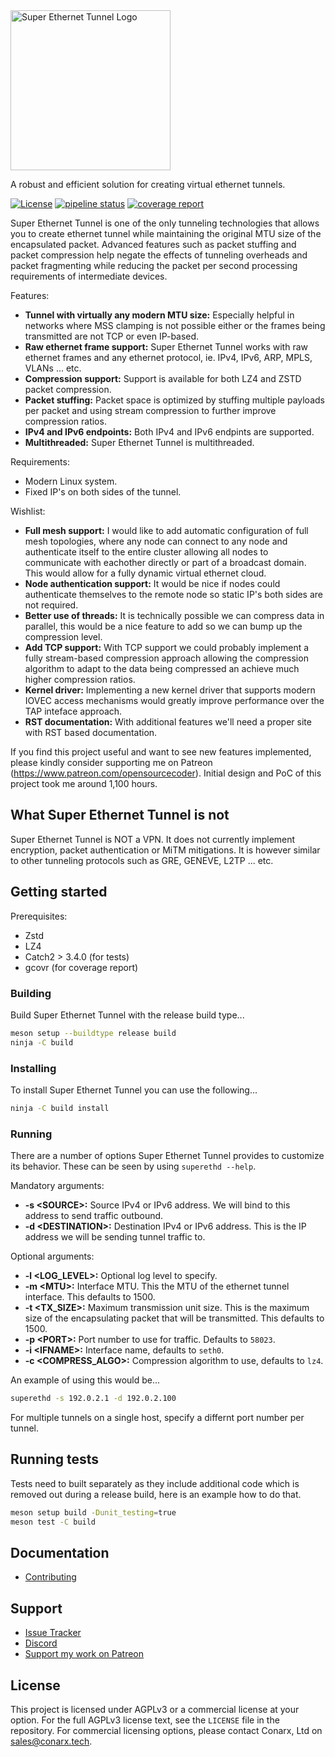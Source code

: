<img alt="Super Ethernet Tunnel Logo" src="https://gitlab.conarx.tech/uploads/-/system/project/avatar/92/logo.png" width="256px"/>

A robust and efficient solution for creating virtual ethernet tunnels.

[![License](https://img.shields.io/github/license/grafana/grafana)](LICENSE)
[![pipeline status](https://gitlab.conarx.tech/superethd/superethd/badges/main/pipeline.svg)](https://gitlab.conarx.tech/superethd/superethd/commits/main)
[![coverage report](https://gitlab.conarx.tech/superethd/superethd/badges/main/coverage.svg)](https://gitlab.conarx.tech/superethd/superethd/commits/main)


Super Ethernet Tunnel is one of the only tunneling technologies that allows you to create ethernet tunnel while maintaining the
original MTU size of the encapsulated packet. Advanced features such as packet stuffing and packet compression help negate the
effects of tunneling overheads and packet fragmenting while reducing the packet per second processing requirements of intermediate
devices.

Features:
- **Tunnel with virtually any modern MTU size:** Especially helpful in networks where MSS clamping is not possible either or the
frames being transmitted are not TCP or even IP-based.
- **Raw ethernet frame support:** Super Ethernet Tunnel works with raw ethernet frames and any ethernet protocol, ie. IPv4, IPv6,
ARP, MPLS, VLANs ... etc.
- **Compression support:** Support is available for both LZ4 and ZSTD packet compression.
- **Packet stuffing:** Packet space is optimized by stuffing multiple payloads per packet and using stream compression to further
improve compression ratios.
- **IPv4 and IPv6 endpoints:** Both IPv4 and IPv6 endpints are supported.
- **Multithreaded:** Super Ethernet Tunnel is multithreaded.

Requirements:
- Modern Linux system.
- Fixed IP's on both sides of the tunnel.

Wishlist:
- **Full mesh support:** I would like to add automatic configuration of full mesh topologies, where any node can connect to any
node and authenticate itself to the entire cluster allowing all nodes to communicate with eachother directly or part of a broadcast
domain. This would allow for a fully dynamic virtual ethernet cloud.
- **Node authentication support:** It would be nice if nodes could authenticate themselves to the remote node so static IP's both
sides are not required.
- **Better use of threads:** It is technically possible we can compress data in parallel, this would be a nice feature to add so
we can bump up the compression level.
- **Add TCP support:** With TCP support we could probably implement a fully stream-based compression approach allowing the
compression algorithm to adapt to the data being compressed an achieve much higher compression ratios.
- **Kernel driver:** Implementing a new kernel driver that supports modern IOVEC access mechanisms would greatly improve performance
over the TAP inteface approach.
- **RST documentation:** With additional features we'll need a proper site with RST based documentation.

If you find this project useful and want to see new features implemented, please kindly consider supporting me on Patreon
(https://www.patreon.com/opensourcecoder). Initial design and PoC of this project took me around 1,100 hours.


## What Super Ethernet Tunnel is not

Super Ethernet Tunnel is NOT a VPN. It does not currently implement encryption, packet authentication or MiTM mitigations. It is
however similar to other tunneling protocols such as GRE, GENEVE, L2TP ... etc.


## Getting started

Prerequisites:
- Zstd
- LZ4
- Catch2 > 3.4.0 (for tests)
- gcovr (for coverage report)


### Building

Build Super Ethernet Tunnel with the release build type...

```bash
meson setup --buildtype release build
ninja -C build
```


### Installing

To install Super Ethernet Tunnel you can use the following...

```bash
ninja -C build install
```


### Running

There are a number of options Super Ethernet Tunnel provides to customize its behavior. These can be seen by using
`superethd --help`.

Mandatory arguments:
- **-s &lt;SOURCE&gt;:** Source IPv4 or IPv6 address. We will bind to this address to send traffic outbound.
- **-d &lt;DESTINATION&gt;:** Destination IPv4 or IPv6 address. This is the IP address we will be sending tunnel traffic to.

Optional arguments:
- **-l &lt;LOG_LEVEL&gt;:** Optional log level to specify.
- **-m &lt;MTU&gt;:** Interface MTU. This the MTU of the ethernet tunnel interface. This defaults to 1500.
- **-t &lt;TX_SIZE&gt;:** Maximum transmission unit size. This is the maximum size of the encapsulating packet that will be transmitted.
This defaults to 1500.
- **-p &lt;PORT&gt;:** Port number to use for traffic. Defaults to `58023`.
- **-i &lt;IFNAME&gt;:** Interface name, defaults to `seth0`.
- **-c &lt;COMPRESS_ALGO&gt;:** Compression algorithm to use, defaults to `lz4`.

An example of using this would be...
```bash
superethd -s 192.0.2.1 -d 192.0.2.100
```

For multiple tunnels on a single host, specify a differnt port number per tunnel.


## Running tests

Tests need to built separately as they include additional code which is removed out during a release build, here is an example
how to do that.

```bash
meson setup build -Dunit_testing=true
meson test -C build
```


## Documentation

  * [Contributing](https://gitlab.oscdev.io/oscdev/contributing/-/blob/master/README.md)


## Support

  * [Issue Tracker](https://gitlab.conarx.tech/superethd/superethd/-/issues)
  * [Discord](https://discord.gg/j5CngkSfYs)
  * [Support my work on Patreon](https://www.patreon.com/opensourcecoder)


## License

This project is licensed under AGPLv3 or a commercial license at your option. For the full AGPLv3 license text, see the `LICENSE`
file in the repository. For commercial licensing options, please contact Conarx, Ltd on sales@conarx.tech.
